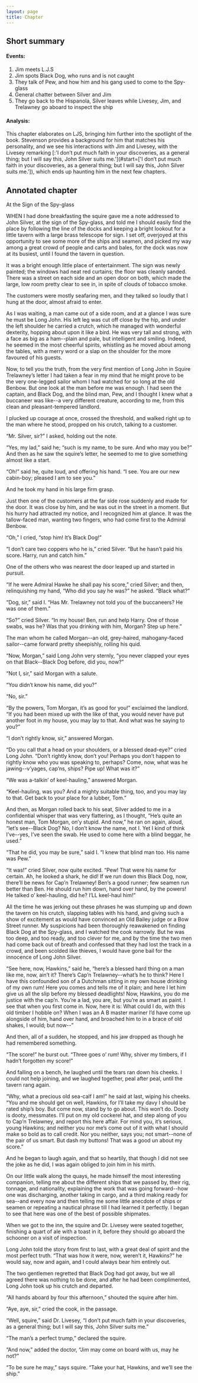 ```yaml
---
layout: page
title: Chapter
---
```

## Short summary  
#### Events: 
1. Jim meets L.J.S
2. Jim spots Black Dog, who runs and is not caught
3. They talk of Pew, and how him and his gang used to come to the Spy-glass
4. General chatter between Silver and Jim
5. They go back to the Hispanola, Silver leaves while Livesey, Jim, and Trelawney go aboard to inspect the ship

#### Analysis:  
This chapter elaborates on LJS, bringing him further into the spotlight of the book. Stevenson provides a background for him that matches his personality, and we see his interactions with Jim and Livesey, with the Livesey remarking [:'I don’t put much faith in your discoveries, as a general thing; but I will say this, John Silver suits me.'](#start=['I don’t put much faith in your discoveries, as a general thing; but I will say this, John Silver suits me.']), which ends up haunting him in the next few chapters.

## Annotated chapter  
At the Sign of the Spy-glass

WHEN I had done breakfasting the squire gave me a note addressed to John
Silver, at the sign of the Spy-glass, and told me I should easily
find the place by following the line of the docks and keeping a bright
lookout for a little tavern with a large brass telescope for sign. I
set off, overjoyed at this opportunity to see some more of the ships and
seamen, and picked my way among a great crowd of people and carts and
bales, for the dock was now at its busiest, until I found the tavern in
question.

It was a bright enough little place of entertainment. The sign was
newly painted; the windows had neat red curtains; the floor was cleanly
sanded. There was a street on each side and an open door on both, which
made the large, low room pretty clear to see in, in spite of clouds of
tobacco smoke.

The customers were mostly seafaring men, and they talked so loudly that
I hung at the door, almost afraid to enter.

As I was waiting, a man came out of a side room, and at a glance I was
sure he must be Long John. His left leg was cut off close by the hip,
and under the left shoulder he carried a crutch, which he managed with
wonderful dexterity, hopping about upon it like a bird. He was very tall
and strong, with a face as big as a ham--plain and pale, but intelligent
and smiling. Indeed, he seemed in the most cheerful spirits, whistling
as he moved about among the tables, with a merry word or a slap on the
shoulder for the more favoured of his guests.

Now, to tell you the truth, from the very first mention of Long John in
Squire Trelawney’s letter I had taken a fear in my mind that he might
prove to be the very one-legged sailor whom I had watched for so long at
the old Benbow. But one look at the man before me was enough. I had seen
the captain, and Black Dog, and the blind man, Pew, and I thought I knew
what a buccaneer was like--a very different creature, according to me,
from this clean and pleasant-tempered landlord.

I plucked up courage at once, crossed the threshold, and walked right up
to the man where he stood, propped on his crutch, talking to a customer.

“Mr. Silver, sir?” I asked, holding out the note.

“Yes, my lad,” said he; “such is my name, to be sure. And who may you
be?” And then as he saw the squire’s letter, he seemed to me to give
something almost like a start.

“Oh!” said he, quite loud, and offering his hand. “I see. You are our
new cabin-boy; pleased I am to see you.”

And he took my hand in his large firm grasp.

Just then one of the customers at the far side rose suddenly and made
for the door. It was close by him, and he was out in the street in a
moment. But his hurry had attracted my notice, and I recognized him at
glance. It was the tallow-faced man, wanting two fingers, who had come
first to the Admiral Benbow.

“Oh,” I cried, “stop him! It’s Black Dog!”

“I don’t care two coppers who he is,” cried Silver. “But he hasn’t paid
his score. Harry, run and catch him.”

One of the others who was nearest the door leaped up and started in
pursuit.

“If he were Admiral Hawke he shall pay his score,” cried Silver; and
then, relinquishing my hand, “Who did you say he was?” he asked. “Black
what?”

“Dog, sir,” said I. “Has Mr. Trelawney not told you of the buccaneers?
He was one of them.”

“So?” cried Silver. “In my house! Ben, run and help Harry. One of those
swabs, was he? Was that you drinking with him, Morgan? Step up here.”

The man whom he called Morgan--an old, grey-haired, mahogany-faced
sailor--came forward pretty sheepishly, rolling his quid.

“Now, Morgan,” said Long John very sternly, “you never clapped your eyes
on that Black--Black Dog before, did you, now?”

“Not I, sir,” said Morgan with a salute.

“You didn’t know his name, did you?”

“No, sir.”

“By the powers, Tom Morgan, it’s as good for you!” exclaimed the
landlord. “If you had been mixed up with the like of that, you would
never have put another foot in my house, you may lay to that. And what
was he saying to you?”

“I don’t rightly know, sir,” answered Morgan.

“Do you call that a head on your shoulders, or a blessed dead-eye?”
 cried Long John. “Don’t rightly know, don’t you! Perhaps you don’t
happen to rightly know who you was speaking to, perhaps? Come, now, what
was he jawing--v’yages, cap’ns, ships? Pipe up! What was it?”

“We was a-talkin’ of keel-hauling,” answered Morgan.

“Keel-hauling, was you? And a mighty suitable thing, too, and you may
lay to that. Get back to your place for a lubber, Tom.”

And then, as Morgan rolled back to his seat, Silver added to me in a
confidential whisper that was very flattering, as I thought, “He’s
quite an honest man, Tom Morgan, on’y stupid. And now,” he ran on again,
aloud, “let’s see--Black Dog? No, I don’t know the name, not I. Yet I
kind of think I’ve--yes, I’ve seen the swab. He used to come here with a
blind beggar, he used.”

“That he did, you may be sure,” said I. “I knew that blind man too. His
name was Pew.”

“It was!” cried Silver, now quite excited. “Pew! That were his name for
certain. Ah, he looked a shark, he did! If we run down this Black Dog,
now, there’ll be news for Cap’n Trelawney! Ben’s a good runner; few
seamen run better than Ben. He should run him down, hand over hand, by
the powers! He talked o’ keel-hauling, did he? I’LL keel-haul him!”

All the time he was jerking out these phrases he was stumping up and
down the tavern on his crutch, slapping tables with his hand, and giving
such a show of excitement as would have convinced an Old Bailey judge
or a Bow Street runner. My suspicions had been thoroughly reawakened on
finding Black Dog at the Spy-glass, and I watched the cook narrowly. But
he was too deep, and too ready, and too clever for me, and by the time
the two men had come back out of breath and confessed that they had lost
the track in a crowd, and been scolded like thieves, I would have gone
bail for the innocence of Long John Silver.

“See here, now, Hawkins,” said he, “here’s a blessed hard thing on a
man like me, now, ain’t it? There’s Cap’n Trelawney--what’s he to think?
Here I have this confounded son of a Dutchman sitting in my own house
drinking of my own rum! Here you comes and tells me of it plain; and
here I let him give us all the slip before my blessed deadlights! Now,
Hawkins, you do me justice with the cap’n. You’re a lad, you are, but
you’re as smart as paint. I see that when you first come in. Now, here
it is: What could I do, with this old timber I hobble on? When I was an
A B master mariner I’d have come up alongside of him, hand over hand,
and broached him to in a brace of old shakes, I would; but now--”

And then, all of a sudden, he stopped, and his jaw dropped as though he
had remembered something.

“The score!” he burst out. “Three goes o’ rum! Why, shiver my timbers,
if I hadn’t forgotten my score!”

And falling on a bench, he laughed until the tears ran down his cheeks.
I could not help joining, and we laughed together, peal after peal,
until the tavern rang again.

“Why, what a precious old sea-calf I am!” he said at last, wiping his
cheeks. “You and me should get on well, Hawkins, for I’ll take my davy
I should be rated ship’s boy. But come now, stand by to go about. This
won’t do. Dooty is dooty, messmates. I’ll put on my old cockerel hat,
and step along of you to Cap’n Trelawney, and report this here affair.
For mind you, it’s serious, young Hawkins; and neither you nor me’s come
out of it with what I should make so bold as to call credit. Nor you
neither, says you; not smart--none of the pair of us smart. But dash my
buttons! That was a good un about my score.”

And he began to laugh again, and that so heartily, that though I did not
see the joke as he did, I was again obliged to join him in his mirth.

On our little walk along the quays, he made himself the most interesting
companion, telling me about the different ships that we passed by,
their rig, tonnage, and nationality, explaining the work that was going
forward--how one was discharging, another taking in cargo, and a third
making ready for sea--and every now and then telling me some little
anecdote of ships or seamen or repeating a nautical phrase till I had
learned it perfectly. I began to see that here was one of the best of
possible shipmates.

When we got to the inn, the squire and Dr. Livesey were seated together,
finishing a quart of ale with a toast in it, before they should go
aboard the schooner on a visit of inspection.

Long John told the story from first to last, with a great deal of spirit
and the most perfect truth. “That was how it were, now, weren’t it,
Hawkins?” he would say, now and again, and I could always bear him
entirely out.

The two gentlemen regretted that Black Dog had got away, but we all
agreed there was nothing to be done, and after he had been complimented,
Long John took up his crutch and departed.

“All hands aboard by four this afternoon,” shouted the squire after him.

“Aye, aye, sir,” cried the cook, in the passage.

“Well, squire,” said Dr. Livesey, “I don’t put much faith in your
discoveries, as a general thing; but I will say this, John Silver suits
me.”

“The man’s a perfect trump,” declared the squire.

“And now,” added the doctor, “Jim may come on board with us, may he
not?”

“To be sure he may,” says squire. “Take your hat, Hawkins, and we’ll see
the ship.”
